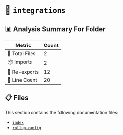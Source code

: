 # 📁 `integrations`

## 📊 Analysis Summary For Folder

| Metric | Count |
|--------|-------|
| 📁 Total Files | 2 |
| 📦 Imports | 2 |
| 🔄 Re-exports | 12 |
| 🔢 Line Count | 20 |


## 📋 Files

This section contains the following documentation files:

- [`index`](./index.md)
- [`rollup.config`](./rollup.config.md)